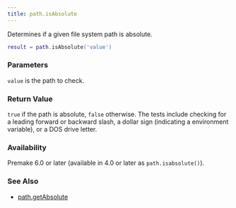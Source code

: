 ```yaml
---
title: path.isAbsolute
---
```


Determines if a given file system path is absolute.

```lua
result = path.isAbsolute('value')
```

### Parameters

`value` is the path to check.

### Return Value

`true` if the path is absolute, `false` otherwise. The tests include checking for a leading forward or backward slash, a dollar sign (indicating a environment variable), or a DOS drive letter.

### Availability

Premake 6.0 or later (available in 4.0 or later as `path.isabsolute()`).

### See Also

* [path.getAbsolute](getAbsolute.md)
